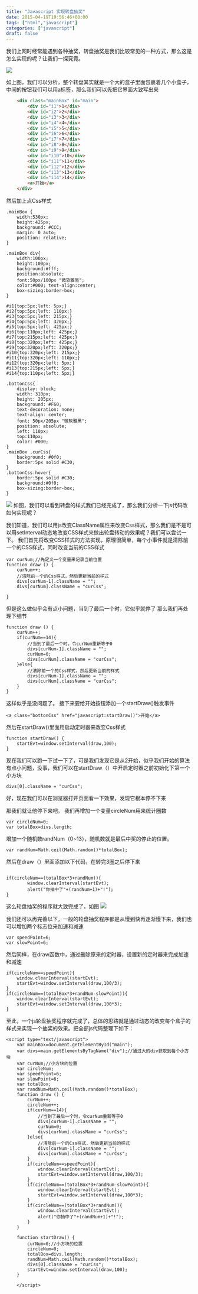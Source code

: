 ```yaml
---
title: "Javascript 实现转盘抽奖"
date: 2015-04-19T19:56:46+08:00
tags: ["html","javascript"]
categories: ["javascript"]
draft: false
---
```



我们上网时经常能遇到各种抽奖，转盘抽奖是我们比较常见的一种方式，那么这是怎么实现的呢？让我们一探究竟。
<!--more-->
![](http://wuchuiyou.qiniudn.com/2015-4-19抽奖.png)

如上图，我们可以分析，整个转盘其实就是一个大的盒子里面包裹着几个小盒子，中间的按钮我们可以用a标签，那么我们可以先把它界面大致写出来

```html
	<div class="mainBox" id="main">
		<div id="i1">1</div>
		<div id="i2">2</div>
		<div id="i3">3</div>
		<div id="i4">4</div>
		<div id="i5">5</div>
		<div id="i6">6</div>
		<div id="i7">7</div>
		<div id="i8">8</div>
		<div id="i9">9</div>
		<div id="i10">10</div>
		<div id="i11">11</div>
		<div id="i12">12</div>
		<div id="i13">13</div>
		<div id="i14">14</div>
		<a>开始</a>
	</div>
```

然后加上点Css样式
```
.mainBox {
	width:530px;
	height:425px;
	background: #CCC;
	margin: 0 auto;
	position: relative; 
}

.mainBox div{ 
	width:100px; 
	height:100px; 
	background:#fff; 
	position:absolute; 
	font:50px/100px "微软雅黑"; 
	color:#000; text-align:center;
	box-sizing:border-box;
}

#i1{top:5px;left: 5px;}
#i2{top:5px;left: 110px;}
#i3{top:5px;left: 215px;}
#i4{top:5px;left: 320px;}
#i5{top:5px;left: 425px;}
#i6{top:110px;left: 425px;}
#i7{top:215px;left: 425px;}
#i8{top:320px;left: 425px;}
#i9{top:320px;left: 320px;}
#i10{top:320px;left: 215px;}
#i11{top:320px;left: 110px;}
#i12{top:320px;left: 5px;}
#i13{top:215px;left: 5px;}
#i14{top:110px;left: 5px;}

.bottonCss{
	display: block;
	width: 310px;
	height: 205px;
	background: #F60;
	text-decoration: none;
	text-align: center;
	font: 50px/205px "微软雅黑";
	position: absolute;
	left: 110px;
	top:110px;
	color: #000;
}
.mainBox .curCss{
	background: #0f0;
	border:5px solid #C30;
}
.bottonCss:hover{
 	border:5px solid #C30; 
	background:#0f0; 
	box-sizing:border-box;
}
```

![](http://wuchuiyou.qiniudn.com/2015-4-191.png)
如图，我们可以看到转盘的样式我们已经完成了，那么我们分析一下js代码改如何实现呢？

我们知道，我们可以用js改变ClassName属性来改变Css样式，那么我们是不是可以用setInterval动态地改变CSS样式来做出轮盘转动的效果呢？我们可以尝试一下。
我们首先将改变CSS样式的方法实现，原理很简单，每个小事件就是清除前一个的CSS样式，同时改变当前的CSS样式
```
var curNum;//先定义一个变量来记录当前位置
function draw () {
	curNum++;
	//清除前一个的Css样式，然后更新当前的样式
	divs[curNum-1].className = "";
	divs[curNum].className = "curCss";

}
```

但是这么做似乎会有点小问题，当到了最后一个时，它似乎就停了
那么我们再处理下细节
```
function draw () {
	curNum++;
	if(curNum==14){
		//当到了最后一个时，令curNum重新等于0
		divs[curNum-1].className = "";
		curNum=0;
		divs[curNum].className = "curCss";
	}else{
		//清除前一个的Css样式，然后更新当前的样式
		divs[curNum-1].className = "";
		divs[curNum].className = "curCss";
	}
}
```
这样似乎是没问题了。
接下来要给开始按钮添加一个startDraw()触发事件

```
<a class="bottonCss" href="javascript:startDraw()">开始</a>
```

然后在startDraw()里面用启动定时器来改变Css样式
```
function startDraw() {
	startEvt=window.setInterval(draw,100);
}
```
现在我们可以跑一下试一下了，可是我们发现它是从2开始，似乎我们开始的算法有点小问题，没事，我们可以在startDraw（）中开启定时器之前初始化下第一个小方块
```
divs[0].className = "curCss";

```

好，现在我们可以在浏览器打开页面看一下效果，发现它根本停不下来

那我们就让他停下来吧。
我们再增加一个变量circleNum用来统计圈数
```
var circleNum=0;
var totalBox=divs.length;
```
增加一个随机数randNum（0~13），随机数就是最后中奖的停止的位置。
```
var randNum=Math.ceil(Math.random()*totalBox);
```
然后在draw（）里面添加以下代码，在转完3圈之后停下来
```

if(circleNum==(totalBox*3+randNum)){
		window.clearInterval(startEvt);
		alert("你抽中了"+(randNum+1)+"!");
}
```
这么轮盘抽奖的程序就大致完成了，如图
![](http://wuchuiyou.qiniudn.com/2015-4-192.png)

我们还可以再完善以下，一般的轮盘抽奖程序都是从慢到快再逐渐慢下来，我们也可以增加两个标志位来加速和减速

```
var speedPoint=6;
var slowPoint=6;
```
然后同样，在draw函数中，通过删除原来的定时器，设置新的定时器来完成加速和减速

```
if(circleNum==speedPoint){
	window.clearInterval(startEvt);
	startEvt=window.setInterval(draw,100/3);
}
if(circleNum==(totalBox*3+randNum-slowPoint)){
	window.clearInterval(startEvt);
	startEvt=window.setInterval(draw,100*3);
}
```
至此，一个js轮盘抽奖程序就完成了，总体的思路就是通过动态的改变每个盒子的样式来实现一个抽奖的效果。把全部js代码整理下如下：
```
<script type="text/javascript">
	var mainBox=document.getElementById("main");
	var divs=main.getElementsByTagName("div");//通过大的div获取到每个小方块
	var curNum;//小方块的位置
	var circleNum;
	var speedPoint=6;
	var slowPoint=6;
	var totalBox;
	var randNum=Math.ceil(Math.random()*totalBox);
	function draw () {
		curNum++;
		circleNum++;
		if(curNum==14){
			//当到了最后一个时，令curNum重新等于0
			divs[curNum-1].className = "";
			curNum=0;
			divs[curNum].className = "curCss";
		}else{
			//清除前一个的Css样式，然后更新当前的样式
			divs[curNum-1].className = "";
			divs[curNum].className = "curCss";
		}
		if(circleNum==speedPoint){
			window.clearInterval(startEvt);
			startEvt=window.setInterval(draw,100/3);
		}
		if(circleNum==(totalBox*3+randNum-slowPoint)){
			window.clearInterval(startEvt);
			startEvt=window.setInterval(draw,100*3);
		}
		if(circleNum==(totalBox*3+randNum)){
			window.clearInterval(startEvt);
			alert("你抽中了"+(randNum+1)+"!");
		}
	}

	function startDraw() {
		curNum=0;//小方块的位置
		circleNum=0;
		totalBox=divs.length;
		randNum=Math.ceil(Math.random()*totalBox);
		divs[0].className = "curCss";
		startEvt=window.setInterval(draw,100);
	}

	</script>
```
